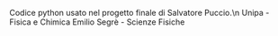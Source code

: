Codice python usato nel progetto finale di Salvatore Puccio.\n
Unipa - Fisica e Chimica Emilio Segrè - Scienze Fisiche
